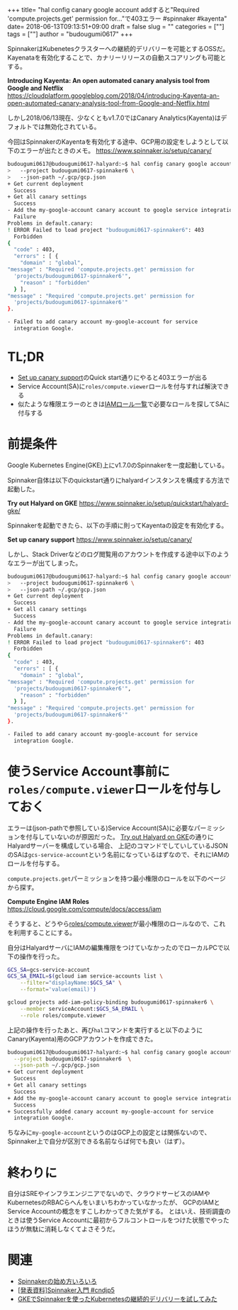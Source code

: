 +++
title= "hal config canary google account addすると"Required 'compute.projects.get' permission for..."で403エラー #spinnaker #kayenta"
date= 2018-06-13T09:13:51+09:00
draft = false
slug = ""
categories = [""]
tags = [""]
author = "budougumi0617"
+++

SpinnakerはKubenetesクラスターへの継続的デリバリーを可能とするOSSだ。
Kayenataを有効化することで、カナリーリリースの自動スコアリングも可能とする。

**Introducing Kayenta: An open automated canary analysis tool from Google and Netflix**
https://cloudplatform.googleblog.com/2018/04/introducing-Kayenta-an-open-automated-canary-analysis-tool-from-Google-and-Netflix.html

しかし2018/06/13現在、少なくともv1.7.0ではCanary Analytics(Kayenta)はデフォルトでは無効化されている。

今回はSpinnakerのKayentaを有効化する途中、GCP用の設定をしようとして以下のエラーが出たときのメモ。
https://www.spinnaker.io/setup/canary/

```bash
budougumi0617@budougumi0617-halyard:~$ hal config canary google account add my-google-account \
>   --project budougumi0617-spinnaker6 \
>   --json-path ~/.gcp/gcp.json
+ Get current deployment
  Success
+ Get all canary settings
  Success
- Add the my-google-account canary account to google service integration
  Failure
Problems in default.canary:
! ERROR Failed to load project "budougumi0617-spinnaker6": 403
  Forbidden
{
  "code" : 403,
  "errors" : [ {
    "domain" : "global",
"message" : "Required 'compute.projects.get' permission for
  'projects/budougumi0617-spinnaker6'",
    "reason" : "forbidden"
  } ],
"message" : "Required 'compute.projects.get' permission for
  'projects/budougumi0617-spinnaker6'"
}.

- Failed to add canary account my-google-account for service
  integration Google.
```

# TL;DR
- [Set up canary support](https://www.spinnaker.io/setup/canary/)のQuick start通りにやると403エラーが出る
- Service Account(SA)に`roles/compute.viewer`ロールを付与すれば解決できる
- 似たような権限エラーのときは[IAMロール一覧](https://cloud.google.com/compute/docs/access/iam)で必要なロールを探してSAに付与する


# 前提条件
Google Kubernetes Engine(GKE)上にv1.7.0のSpinnakerを一度起動している。

Spinnaker自体は以下のquickstart通りにhalyardインスタンスを構成する方法で起動した。

**Try out Halyard on GKE**
https://www.spinnaker.io/setup/quickstart/halyard-gke/

Spinnakerを起動できたら、以下の手順に則ってKayentaの設定を有効化する。

**Set up canary support**
https://www.spinnaker.io/setup/canary/

しかし、Stack Driverなどのログ閲覧用のアカウントを作成する途中以下のようなエラーが出てしまった。

```bash
budougumi0617@budougumi0617-halyard:~$ hal config canary google account add my-google-account \
>   --project budougumi0617-spinnaker6 \
>   --json-path ~/.gcp/gcp.json
+ Get current deployment
  Success
+ Get all canary settings
  Success
- Add the my-google-account canary account to google service integration
  Failure
Problems in default.canary:
! ERROR Failed to load project "budougumi0617-spinnaker6": 403
  Forbidden
{
  "code" : 403,
  "errors" : [ {
    "domain" : "global",
"message" : "Required 'compute.projects.get' permission for
  'projects/budougumi0617-spinnaker6'",
    "reason" : "forbidden"
  } ],
"message" : "Required 'compute.projects.get' permission for
  'projects/budougumi0617-spinnaker6'"
}.

- Failed to add canary account my-google-account for service
  integration Google.
```


# 使うService Account事前に`roles/compute.viewer`ロールを付与しておく
エラーは(json-pathで参照している)Service Account(SA)に必要なパーミッションを付与していないのが原因だった。
[Try out Halyard on GKE](https://www.spinnaker.io/setup/quickstart/halyard-gke/)の通りにHalyardサーバーを構成している場合、
上記のコマンドでしていしているJSONのSAは`gcs-service-account`という名前になっているはずなので、それにIAMのロールを付与する。

`compute.projects.get`パーミッションを持つ最小権限のロールを以下のページから探す。

**Compute Engine IAM Roles**
https://cloud.google.com/compute/docs/access/iam

そうすると、どうやら[roles/compute.viewer](https://cloud.google.com/compute/docs/access/iam#compute_viewer_role)が最小権限のロールなので、これを利用することにする。

自分はHalyardサーバにIAMの編集権限をつけていなかったのでローカルPCで以下の操作を行った。

```bash
GCS_SA=gcs-service-account
GCS_SA_EMAIL=$(gcloud iam service-accounts list \
    --filter="displayName:$GCS_SA" \
    --format='value(email)')

gcloud projects add-iam-policy-binding budougumi0617-spinnaker6 \
    --member serviceAccount:$GCS_SA_EMAIL \
    --role roles/compute.viewer
```

上記の操作を行ったあと、再び`hal`コマンドを実行すると以下のようにCanary(Kayenta)用のGCPアカウントを作成できた。

```bash
budougumi0617@budougumi0617-halyard:~$ hal config canary google account add my-google-account \
  --project budougumi0617-spinnaker6  \
  --json-path ~/.gcp/gcp.json
+ Get current deployment
  Success
+ Get all canary settings
  Success
+ Add the my-google-account canary account to google service integration
  Success
+ Successfully added canary account my-google-account for service
  integration Google.
```

ちなみに`my-google-account`というのはGCP上の設定とは関係ないので、Spinnaker上で自分が区別できる名前ならば何でも良い（はず）。

# 終わりに
自分はSREやインフラエンジニアでないので、クラウドサービスのIAMやKubernetesのRBACらへんをいまいちわかっていなかったが、
GCPのIAMとService Accountの概念をすこしわかってきた気がする。
とはいえ、技術調査のときは使うService Accountに最初からフルコントロールをつけた状態でやったほうが無駄に消耗しなくてよさそうだ。


# 関連
- [Spinnakerの始め方いろいろ](/2018/04/22/how-to-start-spinnaker/)
- [[発表資料]Spinnaker入門 #cndjp5](/2018/04/27/spinnaker-introduction/)
- [GKEでSpinnakerを使ったKubernetesの継続的デリバリーを試してみた](/2018/04/24/spinnaker-with-google-kubernetes-engine/)

